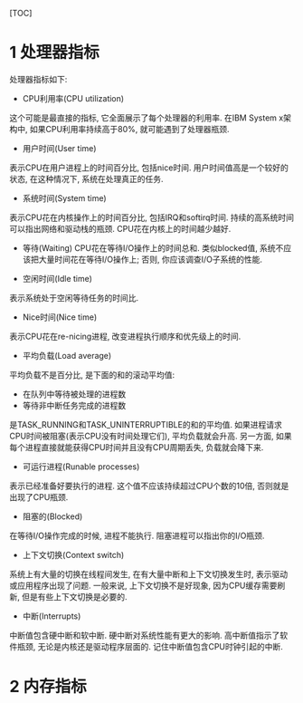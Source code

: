 [TOC]

# 1 处理器指标

处理器指标如下: 

- CPU利用率(CPU utilization)

这个可能是最直接的指标, 它全面展示了每个处理器的利用率. 在IBM System x架构中, 如果CPU利用率持续高于80%, 就可能遇到了处理器瓶颈. 

- 用户时间(User time)

表示CPU在用户进程上的时间百分比, 包括nice时间. 用户时间值高是一个较好的状态, 在这种情况下, 系统在处理真正的任务. 

- 系统时间(System time)

表示CPU花在内核操作上的时间百分比, 包括IRQ和softirq时间. 持续的高系统时间可以指出网络和驱动栈的瓶颈. CPU花在内核上的时间越少越好. 

- 等待(Waiting)
CPU花在等待I/O操作上的时间总和. 类似blocked值, 系统不应该把大量时间花在等待I/O操作上; 否则, 你应该调查I/O子系统的性能. 

- 空闲时间(Idle time)

表示系统处于空闲等待任务的时间比. 

- Nice时间(Nice time)

表示CPU花在re-nicing进程, 改变进程执行顺序和优先级上的时间. 

- 平均负载(Load average)

平均负载不是百分比, 是下面的和的滚动平均值: 

- 在队列中等待被处理的进程数
- 等待非中断任务完成的进程数

是TASK\_RUNNING和TASK\_UNINTERRUPTIBLE的和的平均值. 如果进程请求CPU时间被阻塞(表示CPU没有时间处理它们), 平均负载就会升高. 另一方面, 如果每个进程直接就能获得CPU时间并且没有CPU周期丢失, 负载就会降下来. 

- 可运行进程(Runable processes)

表示已经准备好要执行的进程. 这个值不应该持续超过CPU个数的10倍, 否则就是出现了CPU瓶颈. 

- 阻塞的(Blocked)

在等待I/O操作完成的时候, 进程不能执行. 阻塞进程可以指出你的I/O瓶颈. 

- 上下文切换(Context switch)

系统上有大量的切换在线程间发生, 在有大量中断和上下文切换发生时, 表示驱动或应用程序出现了问题. 一般来说, 上下文切换不是好现象, 因为CPU缓存需要刷新, 但是有些上下文切换是必要的. 

- 中断(Interrupts)

中断值包含硬中断和软中断. 硬中断对系统性能有更大的影响. 高中断值指示了软件瓶颈, 无论是内核还是驱动程序层面的. 记住中断值包含CPU时钟引起的中断. 

# 2 内存指标
